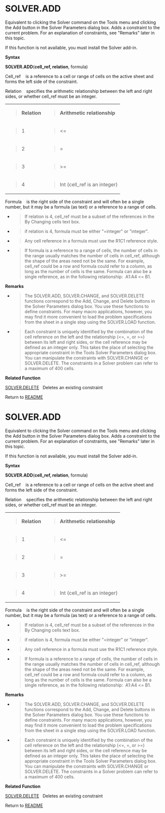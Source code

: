 # SOLVER.ADD

Equivalent to clicking the Solver command on the Tools menu and clicking
the Add button in the Solver Parameters dialog box. Adds a constraint to
the current problem. For an explanation of constraints, see "Remarks"
later in this topic.

If this function is not available, you must install the Solver add-in.

**Syntax**

**SOLVER.ADD**(**cell\_ref, relation**, formula)

Cell\_ref&nbsp;&nbsp;&nbsp;&nbsp;is a reference to a cell or range of
cells on the active sheet and forms the left side of the constraint.

Relation&nbsp;&nbsp;&nbsp;&nbsp;specifies the arithmetic relationship
between the left and right sides, or whether cell\_ref must be an
integer.

<table>
<tbody>
<tr class="odd">
<td><blockquote>
<p><strong>Relation</strong></p>
</blockquote></td>
<td><blockquote>
<p><strong>Arithmetic relationship</strong></p>
</blockquote></td>
</tr>
<tr class="even">
<td><blockquote>
<p>1</p>
</blockquote></td>
<td><blockquote>
<p>&lt;=</p>
</blockquote></td>
</tr>
<tr class="odd">
<td><blockquote>
<p>2</p>
</blockquote></td>
<td><blockquote>
<p>=</p>
</blockquote></td>
</tr>
<tr class="even">
<td><blockquote>
<p>3</p>
</blockquote></td>
<td><blockquote>
<p>&gt;=</p>
</blockquote></td>
</tr>
<tr class="odd">
<td><blockquote>
<p>4</p>
</blockquote></td>
<td><blockquote>
<p>Int (cell_ref is an integer)</p>
</blockquote></td>
</tr>
</tbody>
</table>

Formula&nbsp;&nbsp;&nbsp;&nbsp;is the right side of the constraint and
will often be a single number, but it may be a formula (as text) or a
reference to a range of cells.

  - > If relation is 4, cell\_ref must be a subset of the references in
    > the By Changing cells text box.

  - > if relation is 4, formula must be either "=integer" or "integer".

  - > Any cell reference in a formula must use the R1C1 reference style.

  - > If formula is a reference to a range of cells, the number of cells
    > in the range usually matches the number of cells in cell\_ref,
    > although the shape of the areas need not be the same. For example,
    > cell\_ref could be a row and formula could refer to a column, as
    > long as the number of cells is the same. Formula can also be a
    > single reference, as in the following relationship:
    > &nbsp;A1:A4&nbsp;\<=&nbsp;B1.


**Remarks**

  - > The SOLVER.ADD, SOLVER.CHANGE, and SOLVER.DELETE functions
    > correspond to the Add, Change, and Delete buttons in the Solver
    > Parameters dialog box. You use these functions to define
    > constraints. For many macro applications, however, you may find it
    > more convenient to load the problem specifications from the sheet
    > in a single step using the SOLVER.LOAD function.

  - > Each constraint is uniquely identified by the combination of the
    > cell reference on the left and the relationship (\<=, =, or \>=)
    > between its left and right sides, or the cell reference may be
    > defined as an integer only. This takes the place of selecting the
    > appropriate constraint in the Tools Solver Parameters dialog box.
    > You can manipulate the constraints with SOLVER.CHANGE or
    > SOLVER.DELETE. The constraints in a Solver problem can refer to a
    > maximum of 400 cells.


**Related Function**

[SOLVER.DELETE](SOLVER.DELETE.md)&nbsp;&nbsp;&nbsp;Deletes an existing constraint



Return to [README](README.md#S)

# SOLVER.ADD

Equivalent to clicking the Solver command on the Tools menu and clicking
the Add button in the Solver Parameters dialog box. Adds a constraint to
the current problem. For an explanation of constraints, see "Remarks"
later in this topic.

If this function is not available, you must install the Solver add-in.

**Syntax**

**SOLVER.ADD**(**cell\_ref, relation**, formula)

Cell\_ref&nbsp;&nbsp;&nbsp;&nbsp;is a reference to a cell or range of
cells on the active sheet and forms the left side of the constraint.

Relation&nbsp;&nbsp;&nbsp;&nbsp;specifies the arithmetic relationship
between the left and right sides, or whether cell\_ref must be an
integer.

<table>
<tbody>
<tr class="odd">
<td><blockquote>
<p><strong>Relation</strong></p>
</blockquote></td>
<td><blockquote>
<p><strong>Arithmetic relationship</strong></p>
</blockquote></td>
</tr>
<tr class="even">
<td><blockquote>
<p>1</p>
</blockquote></td>
<td><blockquote>
<p>&lt;=</p>
</blockquote></td>
</tr>
<tr class="odd">
<td><blockquote>
<p>2</p>
</blockquote></td>
<td><blockquote>
<p>=</p>
</blockquote></td>
</tr>
<tr class="even">
<td><blockquote>
<p>3</p>
</blockquote></td>
<td><blockquote>
<p>&gt;=</p>
</blockquote></td>
</tr>
<tr class="odd">
<td><blockquote>
<p>4</p>
</blockquote></td>
<td><blockquote>
<p>Int (cell_ref is an integer)</p>
</blockquote></td>
</tr>
</tbody>
</table>

Formula&nbsp;&nbsp;&nbsp;&nbsp;is the right side of the constraint and
will often be a single number, but it may be a formula (as text) or a
reference to a range of cells.

  - > If relation is 4, cell\_ref must be a subset of the references in
    > the By Changing cells text box.

  - > if relation is 4, formula must be either "=integer" or "integer".

  - > Any cell reference in a formula must use the R1C1 reference style.

  - > If formula is a reference to a range of cells, the number of cells
    > in the range usually matches the number of cells in cell\_ref,
    > although the shape of the areas need not be the same. For example,
    > cell\_ref could be a row and formula could refer to a column, as
    > long as the number of cells is the same. Formula can also be a
    > single reference, as in the following relationship:
    > &nbsp;A1:A4&nbsp;\<=&nbsp;B1.


**Remarks**

  - > The SOLVER.ADD, SOLVER.CHANGE, and SOLVER.DELETE functions
    > correspond to the Add, Change, and Delete buttons in the Solver
    > Parameters dialog box. You use these functions to define
    > constraints. For many macro applications, however, you may find it
    > more convenient to load the problem specifications from the sheet
    > in a single step using the SOLVER.LOAD function.

  - > Each constraint is uniquely identified by the combination of the
    > cell reference on the left and the relationship (\<=, =, or \>=)
    > between its left and right sides, or the cell reference may be
    > defined as an integer only. This takes the place of selecting the
    > appropriate constraint in the Tools Solver Parameters dialog box.
    > You can manipulate the constraints with SOLVER.CHANGE or
    > SOLVER.DELETE. The constraints in a Solver problem can refer to a
    > maximum of 400 cells.


**Related Function**

[SOLVER.DELETE](SOLVER.DELETE.md)&nbsp;&nbsp;&nbsp;Deletes an existing constraint



Return to [README](README.md#S)


